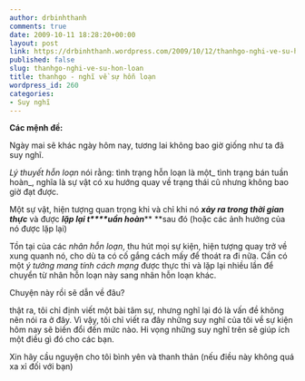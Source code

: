 ```yaml
---
author: drbinhthanh
comments: true
date: 2009-10-11 18:28:20+00:00
layout: post
link: https://drbinhthanh.wordpress.com/2009/10/12/thanhgo-nghi-ve-su-hon-loan/
published: false
slug: thanhgo-nghi-ve-su-hon-loan
title: thanhgo - nghĩ về sự hỗn loạn
wordpress_id: 260
categories:
- Suy nghĩ
---
```


**Các mệnh đề:**




Ngày mai sẽ khác ngày hôm nay, tương lai không bao giờ giống như ta đã suy nghĩ.




_Lý thuyết hỗn loạn_ nói rằng: tình trạng hỗn loạn là một_ tình trạng bán tuần hoàn_, nghĩa là sự vật có xu hướng quay về trạng thái cũ nhưng không bao giờ đạt được.




Một sự vật, hiện tượng quan trọng khi và chỉ khi nó _**xảy ra trong thời gian thực**_ và được _**lặp lại t****uần hoàn**_** **sau đó (hoặc các ảnh hưởng của nó được lặp lại)




Tồn tại của các _nhân hỗn loạn_, thu hút mọi sự kiện, hiện tượng quay trở về xung quanh nó, cho dù ta có cố gắng cách mấy để thoát ra đi nữa. Cần có một _ý tưởng mang tính cách mạng_ được thực thi và lặp lại nhiều lần để chuyển từ nhân hỗn loạn này sang nhân hỗn loạn khác.




Chuyện này rồi sẽ dẫn về đâu?




thật ra, tôi chỉ định viết một bài tâm sự, nhưng nghĩ lại đó là vấn đề không nên nói ra ở đây. Vì vậy, tôi chỉ viết ra đây những suy nghĩ của tôi về sự kiện hôm nay sẽ biến đổi đến mức nào. Hi vọng những suy nghĩ trên sẽ giúp ích một điều gì đó cho các bạn.




Xin hãy cầu nguyện cho tôi bình yên và thanh thản (nếu điều này không quá xa xỉ đối với bạn)

